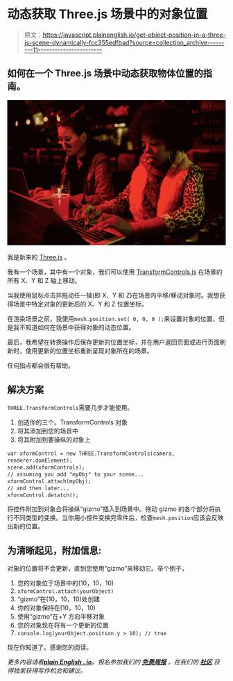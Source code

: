 # 动态获取 Three.js 场景中的对象位置

> 原文：<https://javascript.plainenglish.io/get-object-position-in-a-three-js-scene-dynamically-fcc355edfbad?source=collection_archive---------11----------------------->

## 如何在一个 Three.js 场景中动态获取物体位置的指南。

![](img/af24949cc516f38ef7b59e4227799a31.png)

我是新来的 [Three.js](https://threejs.org/) 。

我有一个场景，其中有一个对象，我们可以使用 [TransformControls.js](https://github.com/mrdoob/three.js/blob/master/examples/js/controls/TransformControls.js) 在场景的所有 X、Y 和 Z 轴上移动。

当我使用鼠标点击并拖动任一轴(即 X、Y 和 Z)在场景内平移/移动对象时。我想获得场景中特定对象的更新后的 X、Y 和 Z 位置坐标。

在渲染场景之前，我使用`mesh.position.set( 0, 0, 0 );`来设置对象的位置，但是我不知道如何在场景中获得对象的动态位置。

最后，我希望在转换操作后保存更新的位置坐标，并在用户返回页面或进行页面刷新时，使用更新的位置坐标重新呈现对象所在的场景。

任何指点都会很有帮助。

## **解决方案**

`THREE.TransformControls`需要几步才能使用。

1.  创造你的三个。TransformControls 对象
2.  将其添加到您的场景中
3.  将其附加到要操纵的对象上

```
var xformControl = new THREE.TransformControls(camera, renderer.domElement);
scene.add(xformControls);
// assuming you add "myObj" to your scene...
xformControl.attach(myObj);
// and then later...
xformControl.detatch();
```

将控件附加到对象会将操纵“gizmo”插入到场景中。拖动 gizmo 的各个部分将执行不同类型的变换。当你用小控件变换完零件后，检查`mesh.position`应该会反映出新的位置。

## **为清晰起见，附加信息:**

对象的位置将不会更新，直到您使用“gizmo”来移动它。举个例子，

1.  您的对象位于场景中的(10，10，10)
2.  `xformControl.attach(yourObject)`
3.  “gizmo”在(10，10，10)处创建
4.  你的对象保持在(10，10，10)
5.  使用“gizmo”在+Y 方向平移对象
6.  您的对象现在将有一个更新的位置
7.  `console.log(yourObject.position.y > 10); // true`

现在你知道了。感谢您的阅读。

*更多内容请看*[***plain English . io***](http://plainenglish.io/)*。报名参加我们的* [***免费周报***](http://newsletter.plainenglish.io/) *。在我们的* [***社区***](https://discord.gg/GtDtUAvyhW) *获得独家获得写作机会和建议。*